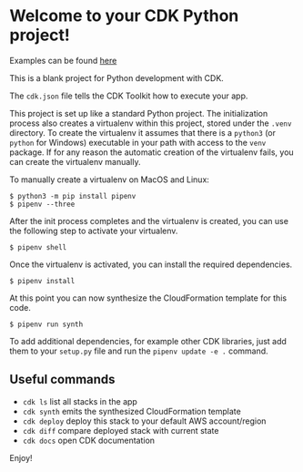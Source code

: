 
# Welcome to your CDK Python project!

Examples can be found [here](https://github.com/aws-samples/aws-cdk-examples/tree/master/python)

This is a blank project for Python development with CDK.

The `cdk.json` file tells the CDK Toolkit how to execute your app.

This project is set up like a standard Python project.  The initialization
process also creates a virtualenv within this project, stored under the `.venv`
directory.  To create the virtualenv it assumes that there is a `python3`
(or `python` for Windows) executable in your path with access to the `venv`
package. If for any reason the automatic creation of the virtualenv fails,
you can create the virtualenv manually.

To manually create a virtualenv on MacOS and Linux:

```
$ python3 -m pip install pipenv
$ pipenv --three
```

After the init process completes and the virtualenv is created, you can use the following
step to activate your virtualenv.

```
$ pipenv shell
```

Once the virtualenv is activated, you can install the required dependencies.

```
$ pipenv install
```

At this point you can now synthesize the CloudFormation template for this code.

```
$ pipenv run synth
```

To add additional dependencies, for example other CDK libraries, just add
them to your `setup.py` file and run the `pipenv update -e .`
command.

## Useful commands

 * `cdk ls`          list all stacks in the app
 * `cdk synth`       emits the synthesized CloudFormation template
 * `cdk deploy`      deploy this stack to your default AWS account/region
 * `cdk diff`        compare deployed stack with current state
 * `cdk docs`        open CDK documentation

Enjoy!
